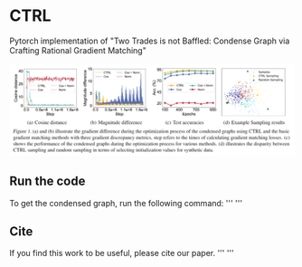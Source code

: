 # CTRL
Pytorch implementation of "Two Trades is not Baffled: Condense Graph via Crafting Rational Gradient Matching"

![ctrl](figures/ctrl.png)


## Run the code
To get the condensed graph, run the following command:
'''
'''

## Cite 
If you find this work to be useful, please cite our paper.
'''
'''
